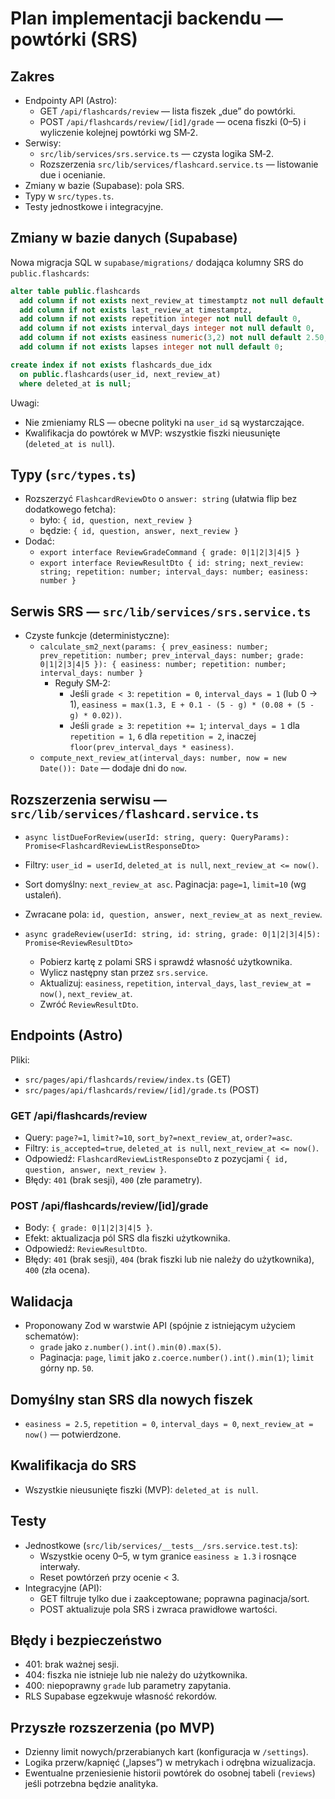 # Plan implementacji backendu — powtórki (SRS)

## Zakres

- Endpointy API (Astro):
  - GET `/api/flashcards/review` — lista fiszek „due” do powtórki.
  - POST `/api/flashcards/review/[id]/grade` — ocena fiszki (0–5) i wyliczenie kolejnej powtórki wg SM‑2.
- Serwisy:
  - `src/lib/services/srs.service.ts` — czysta logika SM‑2.
  - Rozszerzenia `src/lib/services/flashcard.service.ts` — listowanie due i ocenianie.
- Zmiany w bazie (Supabase): pola SRS.
- Typy w `src/types.ts`.
- Testy jednostkowe i integracyjne.

## Zmiany w bazie danych (Supabase)

Nowa migracja SQL w `supabase/migrations/` dodająca kolumny SRS do `public.flashcards`:

```sql
alter table public.flashcards
  add column if not exists next_review_at timestamptz not null default now(),
  add column if not exists last_review_at timestamptz,
  add column if not exists repetition integer not null default 0,
  add column if not exists interval_days integer not null default 0,
  add column if not exists easiness numeric(3,2) not null default 2.50,
  add column if not exists lapses integer not null default 0;

create index if not exists flashcards_due_idx
  on public.flashcards(user_id, next_review_at)
  where deleted_at is null;
```

Uwagi:
- Nie zmieniamy RLS — obecne polityki na `user_id` są wystarczające.
- Kwalifikacja do powtórek w MVP: wszystkie fiszki nieusunięte (`deleted_at is null`).

## Typy (`src/types.ts`)

- Rozszerzyć `FlashcardReviewDto` o `answer: string` (ułatwia flip bez dodatkowego fetcha):
  - było: `{ id, question, next_review }`
  - będzie: `{ id, question, answer, next_review }`
- Dodać:
  - `export interface ReviewGradeCommand { grade: 0|1|2|3|4|5 }`
  - `export interface ReviewResultDto { id: string; next_review: string; repetition: number; interval_days: number; easiness: number }`

## Serwis SRS — `src/lib/services/srs.service.ts`

- Czyste funkcje (deterministyczne):
  - `calculate_sm2_next(params: { prev_easiness: number; prev_repetition: number; prev_interval_days: number; grade: 0|1|2|3|4|5 }): { easiness: number; repetition: number; interval_days: number }`
    - Reguły SM‑2:
      - Jeśli `grade < 3`: `repetition = 0`, `interval_days = 1` (lub 0 → 1), `easiness = max(1.3, E + 0.1 - (5 - g) * (0.08 + (5 - g) * 0.02))`.
      - Jeśli `grade ≥ 3`: `repetition += 1`; `interval_days = 1` dla `repetition = 1`, `6` dla `repetition = 2`, inaczej `floor(prev_interval_days * easiness)`.
  - `compute_next_review_at(interval_days: number, now = new Date()): Date` — dodaje dni do `now`.

## Rozszerzenia serwisu — `src/lib/services/flashcard.service.ts`

 - `async listDueForReview(userId: string, query: QueryParams): Promise<FlashcardReviewListResponseDto>`
  - Filtry: `user_id = userId`, `deleted_at is null`, `next_review_at <= now()`.
  - Sort domyślny: `next_review_at asc`. Paginacja: `page=1`, `limit=10` (wg ustaleń).
  - Zwracane pola: `id, question, answer, next_review_at as next_review`.

- `async gradeReview(userId: string, id: string, grade: 0|1|2|3|4|5): Promise<ReviewResultDto>`
  - Pobierz kartę z polami SRS i sprawdź własność użytkownika.
  - Wylicz następny stan przez `srs.service`.
  - Aktualizuj: `easiness`, `repetition`, `interval_days`, `last_review_at = now()`, `next_review_at`.
  - Zwróć `ReviewResultDto`.

## Endpoints (Astro)

Pliki:
- `src/pages/api/flashcards/review/index.ts` (GET)
- `src/pages/api/flashcards/review/[id]/grade.ts` (POST)

### GET /api/flashcards/review

- Query: `page?=1`, `limit?=10`, `sort_by?=next_review_at`, `order?=asc`.
- Filtry: `is_accepted=true`, `deleted_at is null`, `next_review_at <= now()`.
- Odpowiedź: `FlashcardReviewListResponseDto` z pozycjami `{ id, question, answer, next_review }`.
- Błędy: `401` (brak sesji), `400` (złe parametry).

### POST /api/flashcards/review/[id]/grade

- Body: `{ grade: 0|1|2|3|4|5 }`.
- Efekt: aktualizacja pól SRS dla fiszki użytkownika.
- Odpowiedź: `ReviewResultDto`.
- Błędy: `401` (brak sesji), `404` (brak fiszki lub nie należy do użytkownika), `400` (zła ocena).

## Walidacja

- Proponowany Zod w warstwie API (spójnie z istniejącym użyciem schematów):
  - `grade` jako `z.number().int().min(0).max(5)`.
  - Paginacja: `page`, `limit` jako `z.coerce.number().int().min(1)`; `limit` górny np. `50`.

## Domyślny stan SRS dla nowych fiszek

- `easiness = 2.5`, `repetition = 0`, `interval_days = 0`, `next_review_at = now()` — potwierdzone.

## Kwalifikacja do SRS

- Wszystkie nieusunięte fiszki (MVP): `deleted_at is null`.

## Testy

- Jednostkowe (`src/lib/services/__tests__/srs.service.test.ts`):
  - Wszystkie oceny 0–5, w tym granice `easiness ≥ 1.3` i rosnące interwały.
  - Reset powtórzeń przy ocenie < 3.
- Integracyjne (API):
  - GET filtruje tylko due i zaakceptowane; poprawna paginacja/sort.
  - POST aktualizuje pola SRS i zwraca prawidłowe wartości.

## Błędy i bezpieczeństwo

- 401: brak ważnej sesji.
- 404: fiszka nie istnieje lub nie należy do użytkownika.
- 400: niepoprawny `grade` lub parametry zapytania.
- RLS Supabase egzekwuje własność rekordów.

## Przyszłe rozszerzenia (po MVP)

- Dzienny limit nowych/przerabianych kart (konfiguracja w `/settings`).
- Logika przerw/kapnięć („lapses”) w metrykach i odrębna wizualizacja.
- Ewentualne przeniesienie historii powtórek do osobnej tabeli (`reviews`) jeśli potrzebna będzie analityka.


